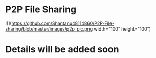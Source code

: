 # P2P File Sharing
![](https://github.com/Shantanu48114860/P2P-File-sharing/blob/master/images/p2p_pic.png width="100" height="100")

# Details will be added soon
